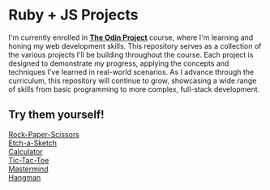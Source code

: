 # Ruby + JS Projects
I'm currently enrolled in [**The Odin Project**](https://www.theodinproject.com/) course, where I'm learning and honing my web development skills. This repository serves as a collection of the various projects I'll be building throughout the course. Each project is designed to demonstrate my progress, applying the concepts and techniques I've learned in real-world scenarios. As I advance through the curriculum, this repository will continue to grow, showcasing a wide range of skills from basic programming to more complex, full-stack development.

## Try them yourself!

[Rock-Paper-Scissors](https://t-msd.github.io/Learning-Projects/Rock-Paper-Scissors/)\
[Etch-a-Sketch](https://t-msd.github.io/Learning-Projects/Etch-a-Sketch/)\
[Calculator](https://t-msd.github.io/Learning-Projects/Calculator/)\
[Tic-Tac-Toe](https://github.com/T-MSD/Learning-Projects/blob/main/Tic-Tac-Toe/README.md)\
[Mastermind](https://github.com/T-MSD/Learning-Projects/blob/main/Mastermind/README.md)\
[Hangman](https://github.com/T-MSD/Learning-Projects/blob/main/Hangman/README.md)
